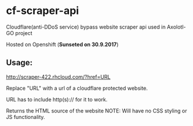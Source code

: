 # cf-scraper-api
Cloudflare(anti-DDoS service) bypass website scraper api used in Axolotl-GO project

Hosted on Openshift (**Sunseted on 30.9.2017**)

## Usage:
http://scraper-422.rhcloud.com/?href=URL

Replace "URL" with a url of a cloudflare protected website.

URL has to include http(s):// for it to work.


Returns the HTML source of the website
NOTE: Will have no CSS styling or JS functionality.

